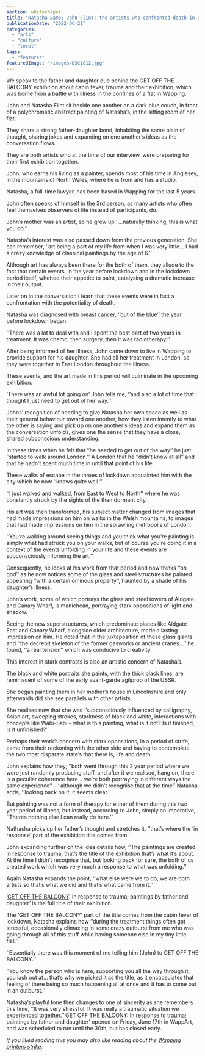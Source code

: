 ```yaml
---
section: whitechapel
title: "Natasha &amp; John Flint: the artists who confronted death in a small Wapping flat"
publicationDate: "2022-06-21"
categories: 
  - "arts"
  - "culture"
  - "local"
tags: 
  - "features"
featuredImage: "/images/DSC1812.jpg"
---
```


We speak to the father and daughter duo behind the GET OFF THE BALCONY exhibition about cabin fever, trauma and their exhibition, which was borne from a battle with illness in the confines of a flat in Wapping.

John and Natasha Flint sit beside one another on a dark blue couch, in front of a polychromatic abstract painting of Natasha’s, in the sitting room of her flat.

They share a strong father-daughter bond, inhabiting the same plain of thought, sharing jokes and expanding on one another’s ideas as the conversation flows.

They are both artists who at the time of our interview, were preparing for their first exhibition together.

John, who earns his living as a painter, spends most of his time in Anglesey, in the mountains of North Wales, where he is from and has a studio.

Natasha, a full-time lawyer, has been based in Wapping for the last 5 years.

John often speaks of himself in the 3rd person, as many artists who often feel themselves observers of life instead of participants, do.

John’s mother was an artist, so he grew up ‘’…naturally thinking, this is what you do.’’

Natasha’s interest was also passed down from the previous generation. She can remember, ‘’art being a part of my life from when I was very little… I had a crazy knowledge of classical paintings by the age of 6.’’

Although art has always been there for the both of them, they allude to the fact that certain events, in the year before lockdown and in the lockdown period itself, whetted their appetite to paint, catalysing a dramatic increase in their output.

Later on in the conversation I learn that these events were in fact a confrontation with the potentiality of death.

Natasha was diagnosed with breast cancer, ‘‘out of the blue’’ the year before lockdown began.

‘‘There was a lot to deal with and I spent the best part of two years in treatment. It was chemo, then surgery, then it was radiotherapy.’’

After being informed of her illness, John came down to live in Wapping to provide support for his daughter. She had all her treatment in London, so they were together in East London throughout the illness.

These events, and the art made in this period will culminate in the upcoming exhibition.

‘There was an awful lot going on’ John tells me, ‘’and also a lot of time that I thought I just need to get out of her way.’’

Johns’ recognition of needing to give Natasha her own space as well as their general behaviour toward one another, how they listen intently to what the other is saying and pick up on one another’s ideas and expand them as the conversation unfolds, gives one the sense that they have a close, shared subconscious understanding.

In these times when he felt that ‘‘he needed to get out of the way’’ he just ‘’started to walk around London.’’ A London that he ‘’didn’t know at all’’ and that he hadn’t spent much time in until that point of his life.

These walks of escape in the throes of lockdown acquainted him with the city which he now ‘’knows quite well.’’

‘’I just walked and walked, from East to West to North’’ where he was constantly struck by the sights of the then dormant city.

His art was then transformed, his subject matter changed from images that had made impressions on him on walks in the Welsh mountains, to images that had made impressions on him in the sprawling metropolis of London.

‘‘You’re walking around seeing things and you think what you’re painting is simply what had struck you on your walks, but of course you’re doing it in a context of the events unfolding in your life and these events are subconsciously informing the art.’’

Consequently, he looks at his work from that period and now thinks ‘‘oh god’’ as he now notices some of the glass and steel structures he painted appearing ‘’with a certain ominous property’’, haunted by a shade of his daughter’s illness.

John’s work, some of which portrays the glass and steel towers of Aldgate and Canary Wharf, is manichean, portraying stark oppositions of light and shadow.

Seeing the new superstructures, which predominate places like Aldgate East and Canary Wharf, alongside older architecture, made a lasting impression on him. He noted that in the juxtaposition of these glass giants and ‘’the decrepit skeleton of the former gasworks or ancient cranes…’’ he found, ‘‘a real tension’’ which was conducive to creativity.

This interest in stark contrasts is also an artistic concern of Natasha’s.

The black and white portraits she paints, with the thick black lines, are reminiscent of some of the early avant-garde agitprop of the USSR.

She began painting them in her mother’s house in Lincolnshire and only afterwards did she see parallels with other artists.

She realises now that she was ‘’subconsciously influenced by calligraphy, Asian art, sweeping strokes, starkness of black and white, interactions with concepts like Wabi-Sabi – what is this painting, what is it not? Is it finished, Is it unfinished?’’

Perhaps their work’s concern with stark oppositions, in a period of strife, came from their reckoning with the other side and having to contemplate the two most disparate state’s that there is, life and death.

John explains how they, ‘’both went through this 2 year period where we were just randomly producing stuff, and after it we realised, hang on, there is a peculiar coherence here… we’re both portraying in different ways the same experience’’ – ‘’although we didn’t recognise that at the time’’ Natasha adds, ‘‘looking back on it, it seems clear.’’

But painting was not a form of therapy for either of them during this two year period of illness, but instead, according to John, simply an imperative, ‘’Theres nothing else I can really do here.’’

Nathasha picks up her father’s thought and stretches it, ‘’that’s where the ‘in response’ part of the exhibition title comes from’’

John expanding further on the idea details how, ‘’The paintings are created in response to trauma, that’s the title of the exhibition that’s what it’s about. At the time I didn’t recognise that, but looking back for sure, the both of us created work which was very much a response to what was unfolding.’’

Again Natasha expands the point, ‘’what else were we to do, we are both artists so that’s what we did and that’s what came from it.’’

’[GET OFF THE BALCONY](https://www.eventbrite.co.uk/e/get-off-the-balcony-an-art-exhibition-tickets-354837607837): In response to trauma; paintings by father and daughter’ is the full title of their exhibition.

The ‘GET OFF THE BALCONY’ part of the title comes from the cabin fever of lockdown, Natasha explains how ‘’during the treatment things often got stressful, occasionally climaxing in some crazy outburst from me who was going through all of this stuff while having someone else in my tiny little flat.’’

‘‘Essentially there was this moment of me telling him (John) to GET OFF THE BALCONY.’’

‘’You know the person who is here, supporting you all the way through it, you lash out at… that’s why we picked it as the title, as it encapsulates that feeling of there being so much happening all at once and it has to come out in an outburst.’’

Natasha’s playful tone then changes to one of sincerity as she remembers this time, ‘’It was very stressful. It was really a traumatic situation we experienced together.’’’GET OFF THE BALCONY: In response to trauma; paintings by father and daughter’ opened on Friday, June 17th in WappArt, and was scheduled to run until the 30th, but has closed early.

_If you liked reading this you may also like reading about the [Wapping printers strike](https://whitechapellondon.co.uk/wapping-printers-strike-history/)._
